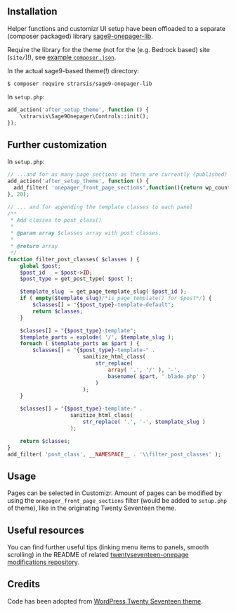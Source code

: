 ## Installation
Helper functions and customizr UI setup have been offloaded to a separate (composer packaged) library 
[sage9-onepager-lib](https://github.com/strarsis/sage9-onepager-lib).

Require the library for the theme (not for the (e.g. Bedrock based) site (`site/`)!),
see [example `composer.json`](https://github.com/strarsis/sage9-onepager-themefiles/blob/master/composer.json#L12).

In the actual sage9-based theme(!) directory:
````
$ composer require strarsis/sage9-onepager-lib
````

In `setup.php`:
```php
add_action('after_setup_theme', function () {
    \strarsis\Sage9Onepager\Controls::init();
});
````

## Further customization
In `setup.php`:
```php
// ...and for as many page sections as there are currently (published) pages minus one (one is usually the front page above all the others):
add_action('after_setup_theme', function () {
  add_filter( 'onepager_front_page_sections',function(){return wp_count_posts('page')->publish-1;});
}, 20);

// ... and for appending the template classes to each panel
/**
 * Add classes to post_class()
 *
 * @param array $classes array with post classes.
 *
 * @return array
 */
function filter_post_classes( $classes ) {
    global $post;
    $post_id   = $post->ID;
    $post_type = get_post_type( $post );

    $template_slug  = get_page_template_slug( $post_id );
    if ( empty($template_slug)/*is_page_template() for $post*/) {
        $classes[] = "{$post_type}-template-default";
        return $classes;
    }

    $classes[] = "{$post_type}-template";
    $template_parts = explode( '/', $template_slug );
    foreach ( $template_parts as $part ) {
        $classes[] = "{$post_type}-template-" .
                        sanitize_html_class(
                            str_replace(
                                array( '.', '/' ), '-',
                                basename( $part, '.blade.php' )
                            )
                        );
    }

    $classes[] = "{$post_type}-template-" .
                    sanitize_html_class(
                        str_replace( '.', '-', $template_slug )
                    );

    return $classes;
}
add_filter( 'post_class', __NAMESPACE__ . '\\filter_post_classes' );
````

## Usage
Pages can be selected in Customizr.
Amount of pages can be modified by using the `onepager_front_page_sections` filter (would be added to `setup.php` of theme), like in the originating Twenty Seventeen theme.

## Useful resources
You can find further useful tips (linking menu items to panels, smooth scrolling) in the README of related [twentyseventeen-onepage modifications repository](https://github.com/strarsis/twentyseventeen-onepage).

## Credits
Code has been adopted from [WordPress Twenty Seventeen theme](https://github.com/WordPress/WordPress/tree/master/wp-content/themes/twentyseventeen).
